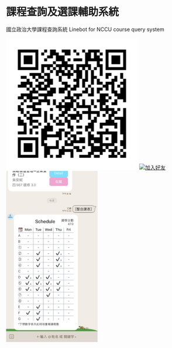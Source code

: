 # 課程查詢及選課輔助系統
國立政治大學課程查詢系統 
Linebot for NCCU course query system  

![image](https://github.com/CYXup6/Botest/blob/master/L.png)
  <a href="https://lin.ee/4RbcAkQ"><img src="https://scdn.line-apps.com/n/line_add_friends/btn/zh-Hant.png" alt="加入好友" height="36" border="0"></a>
<img src="https://github.com/CYXup6/Botest/blob/master/demo.jpg" width="250">


